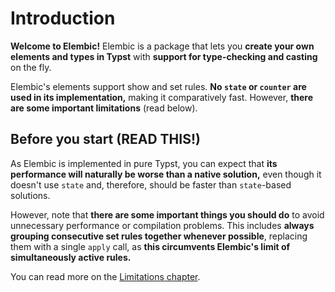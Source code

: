 # Introduction

**Welcome to Elembic!** Elembic is a package that lets you **create your own elements and types in Typst** with **support for type-checking and casting** on the fly.

Elembic's elements support show and set rules. **No `state` or `counter` are used in its implementation,** making it comparatively fast.
However, **there are some important limitations** (read below).

## Before you start (READ THIS!)

As Elembic is implemented in pure Typst, you can expect that **its performance will naturally be worse than a native solution,**
even though it doesn't use `state` and, therefore, should be faster than `state`-based solutions.

However, note that **there are some important things you should do** to avoid unnecessary performance or compilation problems. This includes **always grouping consecutive set rules together whenever possible**, replacing them with a single `apply` call, as **this circumvents Elembic's limit of simultaneously active rules.**

You can read more on the [Limitations chapter](./about/limitations.md).
